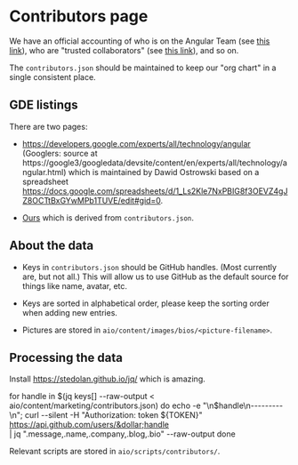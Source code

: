 # Contributors page

We have an official accounting of who is on the Angular Team \(see [this link](/about?group=Angular)\), who are "trusted collaborators" \(see [this link](/about?group=Collaborators)\), and so on.

The `contributors.json` should be maintained to keep our "org chart" in a single consistent place.

## GDE listings

There are two pages:

*   https://developers.google.com/experts/all/technology/angular
(Googlers: source at https://google3/googledata/devsite/content/en/experts/all/technology/angular.html) which is maintained by Dawid Ostrowski based on a spreadsheet https://docs.google.com/spreadsheets/d/1_Ls2Kle7NxPBIG8f3OEVZ4gJZ8OCTtBxGYwMPb1TUVE/edit#gid=0.
    <!-- gkalpak: That URL doesn't seem to work anymore. New URL: https://developers.google.com/programs/experts/directory/ (?) -->

*   [Ours](/about?group=GDE) which is derived from `contributors.json`.

## About the data

*   Keys in `contributors.json` should be GitHub handles. \(Most currently are, but not all.\)
    This will allow us to use GitHub as the default source for things like name, avatar, etc.

*   Keys are sorted in alphabetical order, please keep the sorting order when adding new entries.
*   Pictures are stored in `aio/content/images/bios/<picture-filename>`.

## Processing the data

Install https://stedolan.github.io/jq/ which is amazing.

<code-example format="shell" language="shell">

for handle in &dollar;(jq keys[] --raw-output &lt; aio/content/marketing/contributors.json)
do echo -e "\n&dollar;handle\n---------\n"; curl --silent -H "Authorization: token &dollar;{TOKEN}" https://api.github.com/users/&dollar;handle \
 &verbar; jq ".message,.name,.company,.blog,.bio" --raw-output
done

</code-example>

Relevant scripts are stored in `aio/scripts/contributors/`.
